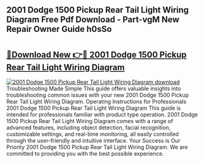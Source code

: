## 2001 Dodge 1500 Pickup Rear Tail Light Wiring Diagram Free Pdf Download - Part-vgM New Repair Owner Guide h0sSo

# <h2><a href="http://dfszeu.blite.top/?on=2001+Dodge+1500+Pickup+Rear+Tail+Light+Wiring+Diagram">🔗Download New 👉🔴 2001 Dodge 1500 Pickup Rear Tail Light Wiring Diagram</a></h2>

[![2001 Dodge 1500 Pickup Rear Tail Light Wiring Diagram download](https://i.imgur.com/lujVjoI.png)](http://dfszeu.blite.top/?on=2001+Dodge+1500+Pickup+Rear+Tail+Light+Wiring+Diagram)
Troubleshooting Made Simple This guide offers valuable insights into troubleshooting common issues with your new 2001 Dodge 1500 Pickup Rear Tail Light Wiring Diagram. Operating Instructions for Professionals 2001 Dodge 1500 Pickup Rear Tail Light Wiring Diagram This guide is intended for professionals familiar with product type operation. 2001 Dodge 1500 Pickup Rear Tail Light Wiring Diagram comes with a range of advanced features, including object detection, facial recognition, customizable settings, and real-time monitoring, all easily controlled through the user-friendly and intuitive interface. Your Success is Our Priority 2001 Dodge 1500 Pickup Rear Tail Light Wiring Diagram. We are committed to providing you with the best possible experience.

